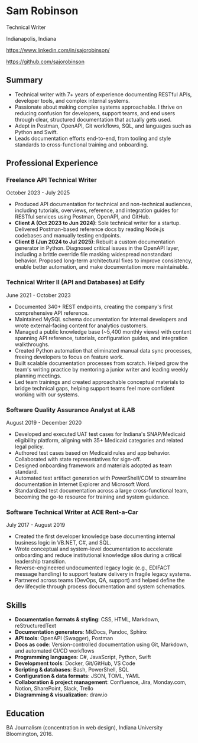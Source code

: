 # Sam Robinson

Technical Writer

Indianapolis, Indiana

<https://www.linkedin.com/in/sajorobinson/>

<https://github.com/sajorobinson>

## Summary

- Technical writer with 7+ years of experience documenting RESTful APIs, developer tools, and complex internal systems.
- Passionate about making complex systems approachable. I thrive on reducing confusion for developers, support teams, and end users through clear, structured documentation that actually gets used.
- Adept in Postman, OpenAPI, Git workflows, SQL, and languages such as Python and Swift.
- Leads documentation efforts end-to-end, from tooling and style standards to cross-functional training and onboarding.

## Professional Experience

### Freelance API Technical Writer

October 2023 - July 2025

- Produced API documentation for technical and non-technical audiences, including tutorials, overviews, reference, and integration guides for RESTful services using Postman, OpenAPI, and GitHub.
- **Client A (Oct 2023 to Jun 2024)**: Sole technical writer for a startup. Delivered Postman-based reference docs by reading Node.js codebases and manually testing endpoints.
- **Client B (Jun 2024 to Jul 2025)**: Rebuilt a custom documentation generator in Python. Diagnosed critical issues in the OpenAPI layer, including a brittle override file masking widespread nonstandard behavior. Proposed long-term architectural fixes to improve consistency, enable better automation, and make documentation more maintainable.

### Technical Writer II (API and Databases) at Edify

June 2021 - October 2023

- Documented 340+ REST endpoints, creating the company's first comprehensive API reference.
- Maintained MySQL schema documentation for internal developers and wrote external-facing content for analytics customers.
- Managed a public knowledge base (~5,400 monthly views) with content spanning API reference, tutorials, configuration guides, and integration walkthroughs.
- Created Python automation that eliminated manual data sync processes, freeing developers to focus on feature work.
- Built scalable documentation processes from scratch. Helped grow the team's writing practice by mentoring a junior writer and leading weekly planning meetings.
- Led team trainings and created approachable conceptual materials to bridge technical gaps, helping support teams feel more confident working with our systems.

### Software Quality Assurance Analyst at iLAB

August 2019 - December 2020

- Developed and executed UAT test cases for Indiana's SNAP/Medicaid eligibility platform, aligning with 35+ Medicaid categories and related legal policy.
- Authored test cases based on Medicaid rules and app behavior. Collaborated with state representatives for sign-off.
- Designed onboarding framework and materials adopted as team standard.
- Automated test artifact generation with PowerShell/COM to streamline documentation in Internet Explorer and Microsoft Word.
- Standardized test documentation across a large cross-functional team, becoming the go-to resource for training and system guidance.

### Software Technical Writer at ACE Rent-a-Car

July 2017 - August 2019

- Created the first developer knowledge base documenting internal business logic in VB.NET, C#, and SQL.
- Wrote conceptual and system-level documentation to accelerate onboarding and reduce institutional knowledge silos during a critical leadership transition.
- Reverse-engineered undocumented legacy logic (e.g., EDIFACT message handling) to support feature delivery in fragile legacy systems.
- Partnered across teams (DevOps, QA, support) and helped define the dev lifecycle through process documentation and system schematics.

## Skills

- **Documentation formats & styling**: CSS, HTML, Markdown, reStructuredText
- **Documentation generators**: MkDocs, Pandoc, Sphinx
- **API tools**: OpenAPI (Swagger), Postman
- **Docs as code**: Version-controlled documentation using Git, Markdown, and automated CI/CD workflows
- **Programming languages**: C#, JavaScript, Python, Swift
- **Development tools**: Docker, Git/GitHub, VS Code
- **Scripting & databases**: Bash, PowerShell, SQL
- **Configuration & data formats**: JSON, TOML, YAML
- **Collaboration & project management**: Confluence, Jira, Monday.com, Notion, SharePoint, Slack, Trello
- **Diagramming & visualization**: draw.io

## Education

BA Journalism (concentration in web design), Indiana University Bloomington, 2016.
